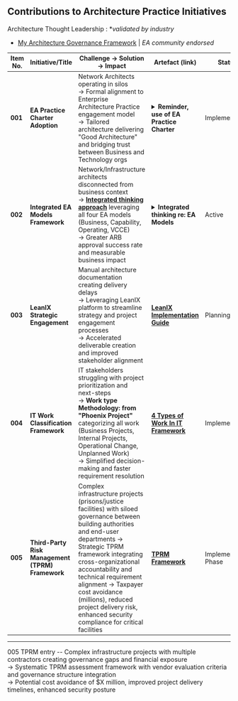## Contributions to Architecture Practice Initiatives
Architecture Thought Leadership : **validated by industry*<br>
- [My Architecture Governance Framework](https://github.com/marclandy/enterprise-infra/blob/ml-port/architecture%20practice/The%20Practice%20of%20Architecture_Governance%20Structures.pdf) | *EA community endorsed*

| **Item No.** | **Initiative/Title** | **Challenge → Solution → Impact** | **Artefact (link)** | **Status** | **Industry Validation** |
|--------------|---------------------|----------------------------------|-------------------|------------|----------------------|
| **001** | **EA Practice Charter Adoption** | Network Architects operating in silos<br> → Formal alignment to Enterprise Architecture Practice engagement model<br> → Tailored architecture delivering "Good Architecture" and bridging trust between Business and Technology orgs | <details><summary> <strong> Reminder, use of EA Practice Charter </strong></summary><br>![MJL-Endorsed-Idea-by-industry-EA](https://github.com/marclandy/enterprise-infra/blob/94ba422535f6dee7a982f71972adfa4ef24ffb9c/architecture%20practice/images/mjl-net%20arch%20contribution%20to%20arch%20practice%20governance.PNG)</details> | Implemented | **EA Community Endorsed** |
| **002** | **Integrated EA Models Framework** | Network/Infrastructure architects disconnected from business context<br> → **[Integrated thinking approach](https://medium.com/@marclandy.me/network-infrastructure-contribution-to-architecture-practice-e18a3271ac20)** leveraging all four EA models (Business, Capability, Operating, VCCE)<br> → Greater ARB approval success rate and measurable business impact | <details><summary> <strong> Integrated thinking re: EA Models </strong></summary><br>![MJL-Endorsed-Idea-by-industry-EA](https://github.com/marclandy/enterprise-infra/blob/055bbbe19b983875f149a9e83f0a62b27901547d/architecture%20practice/images/mjl-net%20arch-what%20is%20a%20capability%20map%20and%20why%20does%20the%20business%20need%20it.PNG)</details> | Active | **EA Community Endorsed** |
| **003** | **LeanIX Strategic Engagement** | Manual architecture documentation creating delivery delays<br> → Leveraging LeanIX platform to streamline strategy and project engagement processes<br> → Accelerated deliverable creation and improved stakeholder alignment | **[LeanIX Implementation Guide](link)** | Planning Phase | Tool Vendor Validated |
| **004** | **IT Work Classification Framework** | IT stakeholders struggling with project prioritization and next-steps<br> → **Work type Methodology: from "Phoenix Project"** categorizing all work (Business Projects, Internal Projects, Operational Change, Unplanned Work)<br> → Simplified decision-making and faster requirement resolution | **[4 Types of Work In IT Framework](https://github.com/marclandy/enterprise-infra/blob/ml-port/architecture%20practice/images/Phoenix%20Project.png)** | Implemented | DevOps Community Standard |
| **005** | **Third-Party Risk Management (TPRM) Framework** | Complex infrastructure projects (prisons/justice facilities) with siloed governance between building authorities and end-user departments → Strategic TPRM framework integrating cross-organizational accountability and technical requirement alignment → Taxpayer cost avoidance (millions), reduced project delivery risk, enhanced security compliance for critical facilities | **[TPRM Framework](https://github.com/marclandy/enterprise-infra/blob/ml-port/architecture%20practice/images/TPRM.jpg)** | Implementation Phase | NIST/ISO 27001 Aligned |

---
005 TPRM entry -- Complex infrastructure projects with multiple contractors creating governance gaps and financial exposure<br> → Systematic TPRM assessment framework with vendor evaluation criteria and governance structure integration<br> → Potential cost avoidance of $X million, improved project delivery timelines, enhanced security posture
